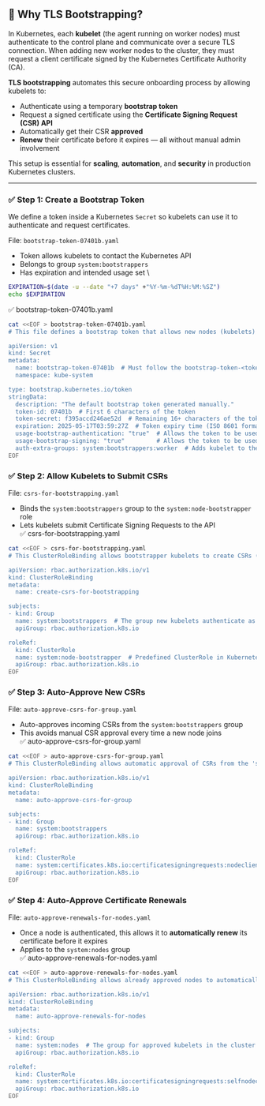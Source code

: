 ## 🧠 Why TLS Bootstrapping?

In Kubernetes, each **kubelet** (the agent running on worker nodes) must authenticate to the control plane and communicate over a secure TLS connection. When adding new worker nodes to the cluster, they must request a client certificate signed by the Kubernetes Certificate Authority (CA).

**TLS bootstrapping** automates this secure onboarding process by allowing kubelets to:

- Authenticate using a temporary **bootstrap token**
- Request a signed certificate using the **Certificate Signing Request (CSR) API**
- Automatically get their CSR **approved**
- **Renew** their certificate before it expires — all without manual admin involvement

This setup is essential for **scaling**, **automation**, and **security** in production Kubernetes clusters.

---
### ✅ Step 1: Create a Bootstrap Token

We define a token inside a Kubernetes `Secret` so kubelets can use it to authenticate and request certificates.

File: `bootstrap-token-07401b.yaml`

- Token allows kubelets to contact the Kubernetes API
- Belongs to group `system:bootstrappers`
- Has expiration and intended usage set \
```bash
EXPIRATION=$(date -u --date "+7 days" +"%Y-%m-%dT%H:%M:%SZ")
echo $EXPIRATION
```
✅ bootstrap-token-07401b.yaml
```bash
cat <<EOF > bootstrap-token-07401b.yaml
# This file defines a bootstrap token that allows new nodes (kubelets) to join the cluster and request a TLS certificate.

apiVersion: v1
kind: Secret
metadata:
  name: bootstrap-token-07401b  # Must follow the bootstrap-token-<token-id> naming convention
  namespace: kube-system

type: bootstrap.kubernetes.io/token
stringData:
  description: "The default bootstrap token generated manually."
  token-id: 07401b  # First 6 characters of the token
  token-secret: f395accd246ae52d  # Remaining 16+ characters of the token
  expiration: 2025-05-17T03:59:27Z  # Token expiry time (ISO 8601 format)
  usage-bootstrap-authentication: "true"  # Allows the token to be used for authentication
  usage-bootstrap-signing: "true"         # Allows the token to be used for CSR signing
  auth-extra-groups: system:bootstrappers:worker  # Adds kubelet to the bootstrappers group
EOF
```
### ✅ Step 2: Allow Kubelets to Submit CSRs

File: `csrs-for-bootstrapping.yaml`

- Binds the `system:bootstrappers` group to the `system:node-bootstrapper` role
- Lets kubelets submit Certificate Signing Requests to the API \
✅ csrs-for-bootstrapping.yaml
```bash
cat <<EOF > csrs-for-bootstrapping.yaml
# This ClusterRoleBinding allows bootstrapper kubelets to create CSRs (Certificate Signing Requests).

apiVersion: rbac.authorization.k8s.io/v1
kind: ClusterRoleBinding
metadata:
  name: create-csrs-for-bootstrapping

subjects:
- kind: Group
  name: system:bootstrappers  # The group new kubelets authenticate as during TLS bootstrap
  apiGroup: rbac.authorization.k8s.io

roleRef:
  kind: ClusterRole
  name: system:node-bootstrapper  # Predefined ClusterRole in Kubernetes
  apiGroup: rbac.authorization.k8s.io
EOF
```
### ✅ Step 3: Auto-Approve New CSRs

File: `auto-approve-csrs-for-group.yaml`

- Auto-approves incoming CSRs from the `system:bootstrappers` group
- This avoids manual CSR approval every time a new node joins \
✅ auto-approve-csrs-for-group.yaml
```bash
cat <<EOF > auto-approve-csrs-for-group.yaml
# This ClusterRoleBinding allows automatic approval of CSRs from the 'system:bootstrappers' group.

apiVersion: rbac.authorization.k8s.io/v1
kind: ClusterRoleBinding
metadata:
  name: auto-approve-csrs-for-group

subjects:
- kind: Group
  name: system:bootstrappers
  apiGroup: rbac.authorization.k8s.io

roleRef:
  kind: ClusterRole
  name: system:certificates.k8s.io:certificatesigningrequests:nodeclient
  apiGroup: rbac.authorization.k8s.io
EOF
```
### ✅ Step 4: Auto-Approve Certificate Renewals

File: `auto-approve-renewals-for-nodes.yaml`

- Once a node is authenticated, this allows it to **automatically renew** its certificate before it expires
- Applies to the `system:nodes` group \
✅ auto-approve-renewals-for-nodes.yaml
```bash
cat <<EOF > auto-approve-renewals-for-nodes.yaml
# This ClusterRoleBinding allows already approved nodes to automatically renew their TLS certificates.

apiVersion: rbac.authorization.k8s.io/v1
kind: ClusterRoleBinding
metadata:
  name: auto-approve-renewals-for-nodes

subjects:
- kind: Group
  name: system:nodes  # The group for approved kubelets in the cluster
  apiGroup: rbac.authorization.k8s.io

roleRef:
  kind: ClusterRole
  name: system:certificates.k8s.io:certificatesigningrequests:selfnodeclient
  apiGroup: rbac.authorization.k8s.io
EOF
```
